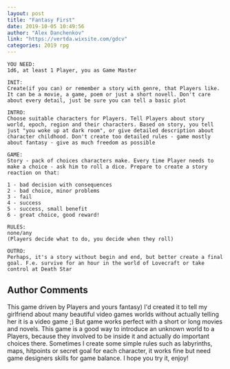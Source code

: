 ```yaml
---
layout: post
title: "Fantasy First"
date: 2019-10-05 10:49:56
author: "Alex Danchenkov"
link: "https://vertda.wixsite.com/gdcv"
categories: 2019 rpg
---
```


 
```
YOU NEED: 
1d6, at least 1 Player, you as Game Master

INIT:
Create(if you can) or remember a story with genre, that Players like. It can be a movie, a game, poem or just a short novell. Don't care about every detail, just be sure you can tell a basic plot

INTRO:
Choose suitable characters for Players. Tell Players about story world, epoch, region and their characters. Based on story, you tell just "you woke up at dark room", or give detailed description about character childhood. Don't create too detailed rules - game mostly about fantasy - give as much freedom as possible

GAME:
Story - pack of choices characters make. Every time Player needs to make a choice - ask him to roll a dice. Prepare to create a story reaction on that:

1 - bad decision with consequences
2 - bad choice, minor problems
3 - fail
4 - success
5 - success, small benefit
6 - great choice, good reward!

RULES:
none/any 
(Players decide what to do, you decide when they roll)

OUTRO:
Perhaps, it's a story without begin and end, but better create a final goal. F.e. survive for an hour in the world of Lovecraft or take control at Death Star
```
## Author Comments
This game driven by Players and yours fantasy) I'd created it to tell my girlfriend about many beautiful video games worlds without actually telling her it is a video game ;) But game works perfect with a short or long movies and novels. This game is a good way to introduce an unknown world to a Players, because they involved to be inside it and actually do important choices there. Sometimes I create some simple rules such as labyrinths, maps, hitpoints or secret goal for each character, it works fine but need game designers skills for game balance. I hope you try it, enjoy!
